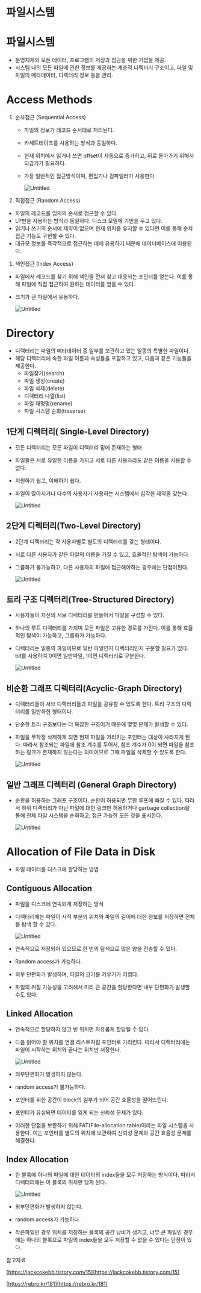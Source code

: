 # 파일시스템

# 파일시스템

- 운영체제와 모든 데이터, 프로그램의 저장과 접근을 위한 기법을 제공.
- 시스템 내의 모든 파일에 관한 정보를 제공하는 계층적 디렉터리 구조이고, 파일 및 파일의 메타데이터, 디렉터리 정보 등을 관리.

# Access Methods

1. 순차접근 (Sequential Access)
    - 파일의 정보가 레코드 순서대로 처리된다.
    - 카세트테이프를 사용하는 방식과 동일하다.
    - 현재 위치에서 읽거나 쓰면 offset이 자동으로 증가하고, 뒤로 돌아가기 위해서 되감기가 필요하다.
    - 가장 일반적인 접근방식이며, 편집기나 컴파일러가 사용한다.
        
        ![Untitled](images/파일시스템1.png)
        
2. 직접접근 (Random Access)
- 파일의 레코드를 임의의 순서로 접근할 수 있다.
- LP판을 사용하는 방식과 동일하다. 디스크 모델에 기반을 두고 있다.
- 읽기나 쓰기의 순서에 제약이 없으며 현재 위치를 유지할 수 있다면 이를 통해 순차 접근 기능도 구현할 수 있다.
- 대규모 정보를 즉각적으로 접근하는 데에 유용하기 때문에 데이터베이스에 이용된다.

1. 색인접근 (Index Access)
- 파일에서 레코드를 찾기 위해 색인을 먼저 찾고 대응되는 포인터를 얻는다. 이를 통해 파일에 직접 접근하여 원하는 데이터를 얻을 수 있다.
- 크기가 큰 파일에서 유용하다.
    
     ![Untitled](images/파일시스템2.png)

# Directory

- 디렉터리는 파일의 메타데이터 중 일부를 보관하고 있는 일종의 특별한 파일이다.
- 해당 디렉터리에 속한 파일 이름과 속성들을 포함하고 있고, 다음과 같은 기능들을 제공한다.
    - 파일찾기(search)
    - 파일 생성(create)
    - 파일 삭제(delete)
    - 디렉터리 나열(list)
    - 파일 재명명(rename)
    - 파일 시스템 순회(traverse)
    

## 1단계 디렉터리( Single-Level Directory)

- 모든 디렉터리는 모든 파일이 디렉터리 밑에 존재하는 형태
- 파일들은 서로 유일한 이름을 가지고 서로 다른 사용자라도 같은 이름을 사용할 수 없다.
- 지원하기 쉽고, 이해하기 쉽다.
- 파일이 많아지거나 다수의 사용자가 사용하는 시스템에서 심각한 제약을 갖는다.
    
     ![Untitled](images/파일시스템3.png)
    

## 2단계 디렉터리(Two-Level Directory)

- 2단계 디렉터리는 각 사용자별로 별도의 디렉터리를 갖는 형태이다.
- 서로 다른 사용자가 같은 파일의 이름을 가질 수 있고, 효율적인 탐색이 가능하다.
- 그룹화가 불가능하고, 다른 사용자의 파일에 접근해야하는 경우에는 단점이된다.
    
     ![Untitled](images/파일시스템4.png)

## 트리 구조 디렉터리(Tree-Structured Directory)

- 사용자들이 자신의 서브 디렉터리를 만들어서 파일을 구성할 수 있다.
- 하나의 루트 디렉터리를 가지며 모든 파일은 고유한 경로를 가진다. 이를 통해 효율적인 탐색이 가능하고, 그룹화가 가능하다.
- 디렉터리는 일종의 파일이므로 일반 파일인지 디렉터리인지 구분할 필요가 있다. bit를 사용하여 0이면 일반파일, 1이면 디렉터리로 구분한다.
    
    ![Untitled](images/파일시스템5.png)
    

## 비순환 그래프 디렉터리(Acyclic-Graph Directory)

- 디렉터리들이 서브 디렉터리들과 파일을 공유할 수 있도록 한다. 트리 구조의 디렉터리를 일반화한 형태이다.
- 단순한 트리 구조보다는 더 복잡한 구조이기 때문에 몇몇 문제가 발생할 수 있다.
- 파일을 무작정 삭제하게 되면 현재 파일을 가리키는 포인터는 대상이 사라지게 된다. 따라서 참조되는 파일에 참조 계수를 두어서, 참조 계수가 0이 되면 파일을 참조하는 링크가 존재하지 않는다는 의미이므로 그때 파일을 삭제할 수 있도록 한다.
    
    ![Untitled](images/파일시스템6.png)
    

## 일반 그래프 디렉터리 (General Graph Directory)

- 순환을 허용하는 그래프 구조이다. 순환이 허용되면 무한 루프에 빠질 수 있다. 따라서 하위 디렉터리가 아닌 파일에 대한 링크만 허용하거나 garbage collection을 통해 전체 파일 시스템을 순회하고, 접근 가능한 모든 것을 표시한다.
    
    ![Untitled](images/파일시스템7.png)
    

# Allocation of File Data in Disk

- 파일 데이터를 디스크에 할당하는 방법

## Contiguous Allocation

- 파일을 디스크에 연속되게 저장하는 방식
- 디렉터리에는 파일이 시작 부분의 위치와 파일의 길이에 대한 정보를 저장하면 전체를 탐색 할 수 있다.
    
    ![Untitled](images/파일시스템8.png)
    

- 연속적으로 저장되어 있으므로 한 번의 탐색으로 많은 양을 전송할 수 있다.
- Random access가 가능하다.
- 외부 단편화가 발생하며, 파일의 크기를 키우기가 어렵다.
- 파일의 커질 가능성을 고려해서 미리 큰 공간을 할당한다면 내부 단편화가 발생할 수도 있다.

## Linked Allocation

- 연속적으로 할당하지 않고 빈 위치면 자유롭게 할당될 수 있다.
- 다음 읽어야 할 위치를 연결 리스트처럼 포인터로 가리킨다. 따라서 디렉터리에는 파일이 시작하는 위치와 끝나는 위치만 저장한다.
    
    ![Untitled](images/파일시스템9.png)
    
- 외부단편화가 발생하지 않는다.
- random access가 불가능하다.
- 포인터를 위한 공간이 block의 일부가 되어 공간 효율성을 떨어뜨린다.
- 포인터가 유실되면 데이터를 잃게 되는 신뢰성 문제가 있다.
- 이러한 단점을 보완하기 위해 FAT(File-allocation table)이라는 파일 시스템을 사용한다. 이는 포인터를 별도의 위치에 보관하여 신뢰성 문제와 공간 효율성 문제를 해결한다.

## Index Allocation

- 한 블록에 하나의 파일에 대한 데이터의 index들을 모두 저장하는 방식이다. 따라서 디렉터리에는 이 블록의 위치만 담게 된다.
    
   ![Untitled](images/파일시스템10.png)
    
- 외부단편화가 발생하지 않는다.
- random access가 가능하다.
- 작은파일인 경우 위치를 저장하는 블록의 공간 낭비가 생기고, 너무 큰 파일인 경우에는 하나의 블록으로 파일의 index들을 모두 저장할 수 없을 수 있다는 단점이 있다.

참고자료

[https://jackcokebb.tistory.com/15](https://jackcokebb.tistory.com/15)

[https://rebro.kr/181](https://rebro.kr/181)